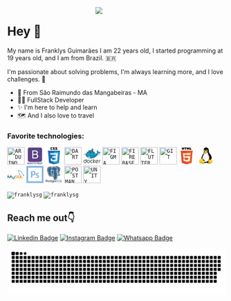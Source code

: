 <img align="right" src="https://github.com/josepholiveira/josepholiveira/blob/master/images/illustration.png" width="300"/>

# Hey 👋

My name is Franklys Guimarães I am 22 years old, I started programming at 19 years old, and I am from Brazil. 🇧🇷 


I'm passionate about solving problems, I'm always learning more, and I love challenges. 🚀

- 📌 From São Raimundo das Mangabeiras - MA
- 👨‍💻 FullStack Developer
- ✨ I'm here to help and learn
- 🗺️ And I also love to travel

### Favorite technologies:
<p align="left">
<code><img src="https://cdn.worldvectorlogo.com/logos/arduino-1.svg" title="ARDUINO" width="40" height="40"/></code>
<code><img src="https://raw.githubusercontent.com/devicons/devicon/master/icons/bootstrap/bootstrap-plain-wordmark.svg" title="BOOTSTRAP" width="40" height="40"/></code>
<code><img src="https://raw.githubusercontent.com/devicons/devicon/master/icons/css3/css3-original-wordmark.svg" title="CSS3" width="40" height="40"/></code>
<code><img src="https://www.vectorlogo.zone/logos/dartlang/dartlang-icon.svg" title="DART" width="40" height="40"/></code>
<code><img src="https://raw.githubusercontent.com/devicons/devicon/master/icons/docker/docker-original-wordmark.svg" title="DOCKER" width="40" height="40"/></code>
<code><img src="https://www.vectorlogo.zone/logos/figma/figma-icon.svg" title="FIGMA" width="40" height="40"/></code>
<code><img src="https://www.vectorlogo.zone/logos/firebase/firebase-icon.svg" title="FIREBASE" width="40" height="40"/></code>
<code><img src="https://www.vectorlogo.zone/logos/flutterio/flutterio-icon.svg" title="FLUTTER" width="40" height="40"/></code>
<code><img src="https://www.vectorlogo.zone/logos/git-scm/git-scm-icon.svg" title="GIT" width="40" height="40"/></code>
<code><img src="https://raw.githubusercontent.com/devicons/devicon/master/icons/html5/html5-original-wordmark.svg" title="HTML5" width="40" height="40"/></code>
<code><img src="https://raw.githubusercontent.com/devicons/devicon/master/icons/linux/linux-original.svg" title="LINUX" width="40" height="40"/></code>
<code><img src="https://raw.githubusercontent.com/devicons/devicon/master/icons/mysql/mysql-original-wordmark.svg" title="MYSQL" width="40" height="40"/></code>
<code><img src="https://raw.githubusercontent.com/devicons/devicon/master/icons/photoshop/photoshop-line.svg" title="PHOTOSHOP" width="40" height="40"/></code>
<code><img src="https://raw.githubusercontent.com/devicons/devicon/master/icons/postgresql/postgresql-original-wordmark.svg" title="POSTGRESQL" width="40" height="40"/></code>
<code><img src="https://www.vectorlogo.zone/logos/getpostman/getpostman-icon.svg" title="POSTMAN" width="40" height="40"/></code>
<code><img src="https://www.vectorlogo.zone/logos/unity3d/unity3d-icon.svg" title="UNITY" width="40" height="40"/></code>
</p>

<p align="left">
    <code><img width="47%" src="https://github-readme-stats.vercel.app/api?username=franklysg&show_icons=true&locale=en" alt="franklysg" /></code>
    <!-- <code><img width="30%" src="https://github-readme-stats.vercel.app/api/top-langs?username=franklysg&show_icons=true&locale=en&layout=compact" alt="franklysg" /></code> -->
    <code><img width="47%" src="https://github-readme-streak-stats.herokuapp.com/?user=franklysg&" alt="franklysg" /></code>
</p>

## Reach me out👇
[![Linkedin Badge](https://img.shields.io/badge/likedin-Franklys_Guimar%C3%A3es-2021?style=flat-square&logo=Linkedin&logoColor=white&link=https://www.linkedin.com/in/franklys-guimar%C3%A3es-3b9982169/)](https://www.linkedin.com/in/franklys-guimar%C3%A3es-3b9982169/) [![Instagram Badge](https://img.shields.io/badge/instagram-franklysg-2021?style=flat-square&logo=Instagram&logoColor=white&link=https://www.instagram.com/franklysg/)](https://www.instagram.com/franklysg/) [![Whatsapp Badge](https://img.shields.io/badge/whatsapp-franklysg-2021?style=flat-square&logo=whatsapp&logoColor=white&link=https://wa.me/5599984536274)](https://wa.me/5599984536274)

![Snake animation](https://github.com/franklysg/franklysg/blob/output/github-contribution-grid-snake.svg)
